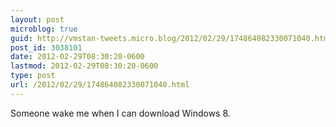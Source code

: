 ```yaml
---
layout: post
microblog: true
guid: http://vmstan-tweets.micro.blog/2012/02/29/174864082330071040.html
post_id: 3038101
date: 2012-02-29T08:30:20-0600
lastmod: 2012-02-29T08:30:20-0600
type: post
url: /2012/02/29/174864082330071040.html
---
```

Someone wake me when I can download Windows 8.
